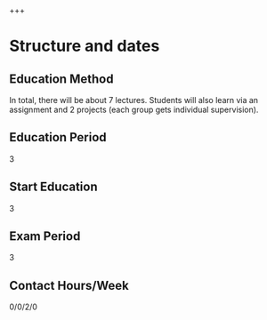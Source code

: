 +++
# Structure and dates

## Education Method

In total, there will be about 7 lectures. Students will also learn via an assignment and 2 projects (each group gets individual supervision).

## Education Period

3

## Start Education

3

## Exam Period

3

## Contact Hours/Week

0/0/2/0